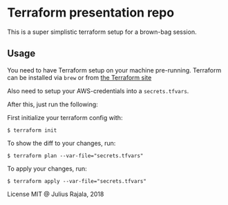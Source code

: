# Terraform presentation repo

This is a super simplistic terraform setup for a brown-bag session.

## Usage

You need to have Terraform setup on your machine pre-running. Terraform can be installed via `brew` or from [the Terraform site](https://www.terraform.io/)

Also need to setup your AWS-credentials into a `secrets.tfvars`.

After this, just run the following:

First initialize your terraform config with:

```$ terraform init```

To show the diff to your changes, run:

```$ terraform plan --var-file="secrets.tfvars"```

To apply your changes, run:

```$ terraform apply --var-file="secrets.tfvars"```

License MIT @ Julius Rajala, 2018
